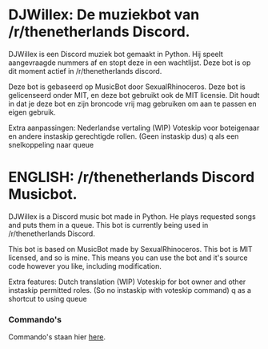 # DJWillex: De muziekbot van /r/thenetherlands Discord.

DJWillex is een Discord muziek bot gemaakt in Python. Hij speelt aangevraagde nummers af en stopt deze in een wachtlijst.
Deze bot is op dit moment actief in /r/thenetherlands discord.

Deze bot is gebaseerd op MusicBot door SexualRhinoceros. Deze bot is gelicenseerd onder MIT, en deze bot gebruikt ook de MIT licensie.
Dit houdt in dat je deze bot en zijn broncode vrij mag gebruiken om aan te passen en eigen gebruik.

Extra aanpassingen: Nederlandse vertaling (WIP)
Voteskip voor boteigenaar en andere instaskip gerechtigde rollen. (Geen instaskip dus)
q als een snelkoppeling naar queue

# ENGLISH: /r/thenetherlands Discord Musicbot.

DJWillex is a Discord music bot made in Python. He plays requested songs and puts them in a queue.
This bot is currently being used in /r/thenetherlands Discord. 

This bot is based on MusicBot made by SexualRhinoceros. This bot is MIT licensed, and so is mine.
This means you can use the bot and it's source code however you like, including modification. 

Extra features: Dutch translation (WIP)
Voteskip for bot owner and other instaskip permitted roles. (So no instaskip with voteskip command)
q as a shortcut to using queue


### Commando's

Commando's staan hier [here](https://github.com/SexualRhinoceros/MusicBot/wiki/Commands "Commands list").


